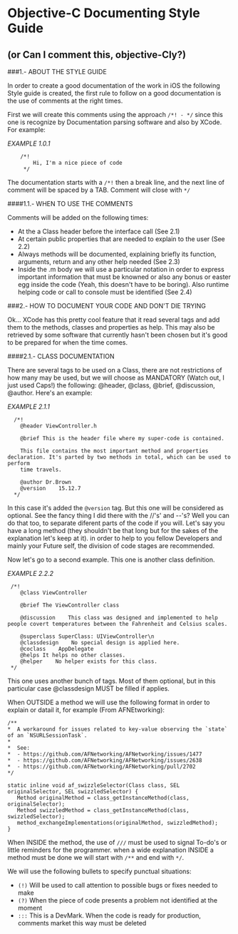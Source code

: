 # Objective-C Documenting Style Guide
## (or Can I comment this, objective-Cly?)


###1.- ABOUT THE STYLE GUIDE

  In order to create a good documentation of the work in iOS the following Style guide is created, the first rule to follow
  on a good documentation is the use of comments at the right times.

  First we will create this comments using the approach `/*! - */` since this one is recognize by Documentation parsing software
  and also by XCode. For example:


   *EXAMPLE 1.0.1*

```
    /*!
        Hi, I'm a nice piece of code
     */
```
  The documentation starts with a `/*!` then a break line, and the next line of comment will be spaced by a TAB. Comment will close  with `*/`

####1.1.- WHEN TO USE THE COMMENTS

  Comments will be added on the following times:
  * At the a Class header before the interface call (See 2.1)
  * At certain public properties that are needed to explain to the user (See 2.2)
  * Always methods will be documented, explaining briefly its function, arguments, return and any other help needed (See 2.3)
  * Inside the .m body we will use a particular notation in order to express important information that must be knowned or also
      any bonus or easter egg inside the code (Yeah, this doesn't have to be boring). Also runtime helping code or call to console must be identified (See 2.4)

###2.- HOW TO DOCUMENT YOUR CODE AND DON'T DIE TRYING

  Ok... XCode has this pretty cool feature that it read several tags and add them to the methods, classes and properties as help. This
  may also be retrieved by some software that currently hasn't been chosen but it's good to be prepared for when the time comes.

####2.1.- CLASS DOCUMENTATION

  There are several tags to be used on a Class, there are not restrictions of how many may be used, but we will choose as MANDATORY (Watch out,
  I just used Caps!) the following: @header, @class, @brief, @discussion, @author. Here's an example:

  *EXAMPLE 2.1.1*
```
  /*!
    @header ViewController.h

    @brief This is the header file where my super-code is contained.

    This file contains the most important method and properties declaration. It's parted by two methods in total, which can be used to perform
    time travels.

    @author Dr.Brown
    @version    15.12.7
  */
```
 In this case it's added the `@version` tag. But this one will be considered as optional. See the fancy thing I did there with the //'s' and --'s?
 Well you can do that too, to separate diferent parts of the code if you will. Let's say you have a long method (they shouldn't be that long but
 for the sakes of the explanation let's keep at it). in order to help to you fellow Developers and mainly your Future self, the division of code
 stages are recommended.

 Now let's go to a second example. This one is another class definition.

 *EXAMPLE 2.2.2*
```
 /*!
    @class ViewController

    @brief The ViewController class

    @discussion    This class was designed and implemented to help people covert temperatures between the Fahrenheit and Celsius scales.

    @superclass SuperClass: UIViewController\n
    @classdesign    No special design is applied here.
    @coclass    AppDelegate
    @helps It helps no other classes.
    @helper    No helper exists for this class.
 */
```
 This one uses another bunch of tags. Most of them optional, but in this particular case @classdesign MUST be filled if applies.

 When OUTSIDE a method we will use the following format in order to explain or datail it, for example (From AFNEtworking):

 ```
 /**
 *  A workaround for issues related to key-value observing the `state` of an `NSURLSessionTask`.
 *
 *  See:
 *  - https://github.com/AFNetworking/AFNetworking/issues/1477
 *  - https://github.com/AFNetworking/AFNetworking/issues/2638
 *  - https://github.com/AFNetworking/AFNetworking/pull/2702
 */

static inline void af_swizzleSelector(Class class, SEL originalSelector, SEL swizzledSelector) {
    Method originalMethod = class_getInstanceMethod(class, originalSelector);
    Method swizzledMethod = class_getInstanceMethod(class, swizzledSelector);
    method_exchangeImplementations(originalMethod, swizzledMethod);
}
```

 When INSIDE the method, the use of ```///``` must be used to signal To-do's or little reminders for the programmer.
 when a wide explanation INSIDE a method must be done we will start with ```/**``` and end with ```*/```.

 We will use the following bullets to specify punctual situations:

 * ```(!)``` Will be used to call attention to possible bugs or fixes needed to make
 * ```(?)``` When the piece of code presents a problem not identified at the moment
 * ```:::``` This is a DevMark. When the code is ready for production, comments market this way must be deleted
